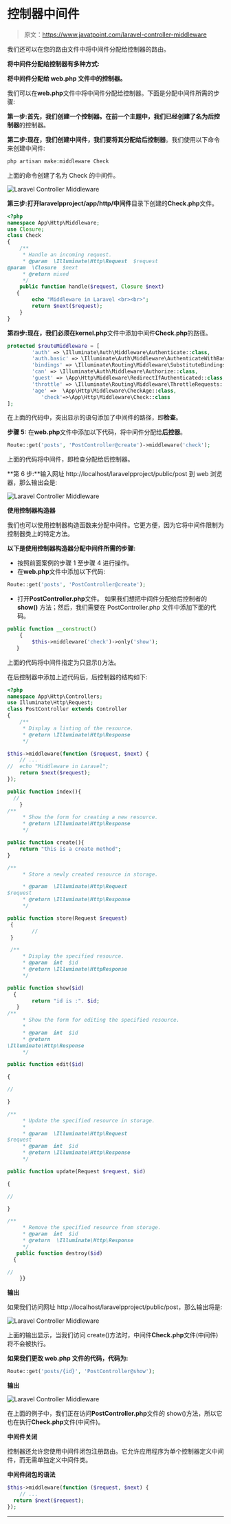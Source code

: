 # 控制器中间件

> 原文：<https://www.javatpoint.com/laravel-controller-middleware>

我们还可以在您的路由文件中将中间件分配给控制器的路由。

**将中间件分配给控制器有多种方式:**

**将中间件分配给 web.php 文件中的控制器。**

我们可以在**web.php**文件中将中间件分配给控制器。下面是分配中间件所需的步骤:

**第一步:**首先，我们创建一个控制器。在前一个主题中，我们已经创建了名为**后控制器**的控制器。

**第二步:**现在，我们创建中间件，我们要将其分配给**后控制器**。我们使用以下命令来创建中间件:

```php
php artisan make:middleware Check

```

上面的命令创建了名为 Check 的中间件。

![Laravel Controller Middleware](img/1c8c87a19bed99f24928a92d03dc6afb.png)

**第三步:**打开**laravelpproject/app/http/中间件**目录下创建的**Check.php**文件。

```php
<?php
namespace App\Http\Middleware;
use Closure;
class Check
{
    /**
     * Handle an incoming request.
     * @param  \Illuminate\Http\Request  $request
@param  \Closure  $next
     * @return mixed
     */
    public function handle($request, Closure $next)
   {
        echo "Middleware in Laravel <br><br>";  
        return $next($request);
    }
}

```

**第四步:**现在，我们必须在**kernel.php**文件中添加中间件**Check.php**的路径。

```php
protected $routeMiddleware = [
        'auth' => \Illuminate\Auth\Middleware\Authenticate::class,
        'auth.basic' => \Illuminate\Auth\Middleware\AuthenticateWithBasicAuth::class,
        'bindings' => \Illuminate\Routing\Middleware\SubstituteBindings::class,
        'can' => \Illuminate\Auth\Middleware\Authorize::class,
        'guest' => \App\Http\Middleware\RedirectIfAuthenticated::class,
        'throttle' => \Illuminate\Routing\Middleware\ThrottleRequests::class,
        'age' =>  \App\Http\Middleware\CheckAge::class,
           'check'=>\App\Http\Middleware\Check::class
];

```

在上面的代码中，突出显示的语句添加了中间件的路径，即**检查**。

**步骤 5:** 在**web.php**文件中添加以下代码，将中间件分配给**后控器**。

```php
Route::get('posts', 'PostController@create')->middleware('check');

```

上面的代码将中间件，即检查分配给后控制器。

**第 6 步:**输入网址 http://localhost/laravelpproject/public/post 到 web 浏览器，那么输出会是:

![Laravel Controller Middleware](img/a2937633e8173da639f0be22268ca93d.png)

**使用控制器构造器**

我们也可以使用控制器构造函数来分配中间件。它更方便，因为它将中间件限制为控制器类上的特定方法。

**以下是使用控制器构造器分配中间件所需的步骤:**

*   按照前面案例的步骤 1 至步骤 4 进行操作。
*   在**web.php**文件中添加以下代码:

```php
Route::get('posts', 'PostController@create');

```

*   打开**PostController.php**文件。
    如果我们想把中间件分配给后控制者的 **show()** 方法；然后，我们需要在 PostController.php 文件中添加下面的代码。

```php
public function __construct()
    {
        $this->middleware('check')->only('show');
   }  

```

上面的代码将中间件指定为只显示()方法。

在后控制器中添加上述代码后，后控制器的结构如下:

```php
<?php
namespace App\Http\Controllers;
use Illuminate\Http\Request;
class PostController extends Controller
{
    /**
     * Display a listing of the resource.
     * @return \Illuminate\Http\Response
     */

$this->middleware(function ($request, $next) {
    // ...
//  echo "Middleware in Laravel";
    return $next($request);
});

public function index(){
  //
    }
/**
     * Show the form for creating a new resource.
     * @return \Illuminate\Http\Response
     */

public function create(){
    return "this is a create method";
}

/**
     * Store a newly created resource in storage.

     * @param  \Illuminate\Http\Request   
$request
     * @return \Illuminate\Http\Response
     */

public function store(Request $request)
 {
        //
 }

 /**
     * Display the specified resource.
     * @param  int  $id
     * @return \Illuminate\HttpResponse
     */

public function show($id)
  {
        return "id is :". $id;
   }
/**
     * Show the form for editing the specified resource.
     *
     * @param  int  $id
     * @return  
\Illuminate\Http\Response
     */

public function edit($id)

{

//

}

/**
     * Update the specified resource in storage.
     *
     * @param  \Illuminate\Http\Request   
$request
     * @param  int  $id
     * @return \Illuminate\Http\Response
     */

public function update(Request $request, $id)

{

//

}

/**
     * Remove the specified resource from storage.
     * @param  int  $id
     * @return  \Illuminate\Http\Response
     */
   public function destroy($id)
  {

//
    }}

```

**输出**

如果我们访问网址 http://localhost/laravelpproject/public/post，那么输出将是:

![Laravel Controller Middleware](img/c951f26017afabee9d4d50cf15768333.png)

上面的输出显示，当我们访问 create()方法时，中间件**Check.php**文件(中间件)将不会被执行。

**如果我们更改 web.php 文件的代码，代码为:**

```php
Route::get('posts/{id}', 'PostController@show');

```

**输出**

![Laravel Controller Middleware](img/dcfc0718542d643e831512484e7d749d.png)

在上面的例子中，我们正在访问**PostController.php**文件的 show()方法，所以它也在执行**Check.php**文件(中间件)。

**中间件关闭**

控制器还允许您使用中间件闭包注册路由。它允许应用程序为单个控制器定义中间件，而无需单独定义中间件类。

**中间件闭包的语法**

```php
$this->middleware(function ($request, $next) {
    // ...
  return $next($request);
});

```

* * *